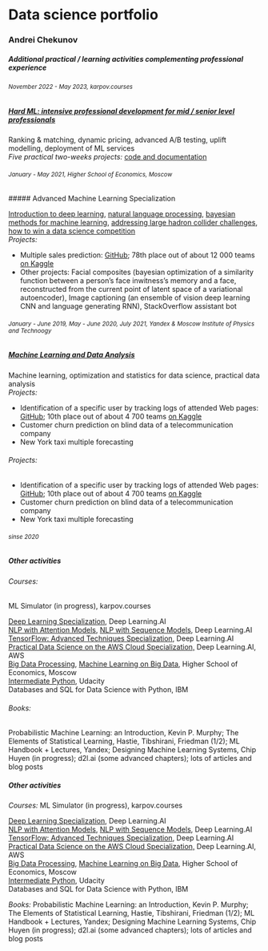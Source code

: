 # Data science portfolio
### Andrei Chekunov

<h5>Additional practical / learning activities complementing professional experience</h5>

<h6><sub>November 2022 - May 2023, karpov.courses</sub></h6>

##### [Hard ML: intensive professional development for mid / senior level professionals](https://lab.karpov.courses/certificate/87e1563c-832c-41dd-8a29-216fa82660cc/en/)<br>
Ranking & matching, dynamic pricing, advanced A/B testing, uplift modelling, deployment of ML services<br>
<i>Five practical two-weeks projects: </i>[code and documentation](./)

<h6><sub>January - May 2021, Higher School of Economics, Moscow</sub></h6>
##### Advanced Machine Learning Specialization</b>

[Introduction to deep learning](https://www.coursera.org/account/accomplishments/certificate/86HZSGMSV58F),
[natural language processing](https://www.coursera.org/account/accomplishments/certificate/ATCRU4SVY8XC), 
[bayesian methods for machine learning](https://www.coursera.org/account/accomplishments/certificate/GASYGRESHB7X), 
[addressing large hadron collider challenges](https://www.coursera.org/account/accomplishments/certificate/9GM595X2AU2U), 
[how to win a data science competition](https://www.coursera.org/account/accomplishments/certificate/9K7TCLFRHCTS)
<br>
<i>Projects:</i>
- Multiple sales prediction: [GitHub](https://github.com/olip78/Predict_Future_Sales/); 78th place out of about 12 000 teams  [on Kaggle](https://www.kaggle.com/c/competitive-data-science-predict-future-sales/overview)
- Other projects: Facial composites (bayesian optimization of a similarity function between a person’s face inwitness’s memory and a face, reconstructed from the current point of latent space of a variational autoencoder), Image captioning (an ensemble of vision deep learning CNN and language generating RNN), StackOverflow assistant bot

<h6><sub>January - June 2019, May - June 2020, July 2021, Yandex  & Moscow Institute of Physics and Technoogy</sub></h6>

##### [Machine Learning and Data Analysis](https://coursera.org/share/eb084366cd4cc9a157906a160cf6fc06)
Machine learning, optimization and statistics for data science, practical data analysis<br>
<i>Projects:</i>

- Identification of a specific user by tracking logs of attended Web pages: [GitHub](https://github.com/olip78/Catch-Me-If-You-Can.git); 10th place out of about 4 700 teams [on Kaggle](https://www.kaggle.com/c/catch-me-if-you-can-intruder-detection-through-webpage-session-tracking2/overview)
- Customer churn prediction on blind data of a telecommunication company
- New York taxi multiple forecasting


<h6><i>Projects:</i></h6>

- Identification of a specific user by tracking logs of attended Web pages: [GitHub](https://github.com/olip78/Catch-Me-If-You-Can.git); 10th place out of about 4 700 teams [on Kaggle](https://www.kaggle.com/c/catch-me-if-you-can-intruder-detection-through-webpage-session-tracking2/overview)
- Customer churn prediction on blind data of a telecommunication company
- New York taxi multiple forecasting

<h6><sub>sinse 2020</sub></h6>

##### Other activities
<h6><i>Courses:</i></h6>
ML Simulator (in progress), karpov.courses<br>

[Deep Learning Specialization](https://coursera.org/share/7202dee1718b83ba51cf5025d77db52a), Deep Learning.AI<br>
[NLP with Attention Models](https://coursera.org/share/8774cb15c597476489ff85dbffb5733f), [NLP with Sequence Models](https://coursera.org/share/c7fa4548b6d44097fe0519c4e44c78f0), Deep Learning.AI<br>
[TensorFlow: Advanced Techniques Specialization](https://coursera.org/share/a717322472a9b6eb8326412c7bd49eb4), Deep Learning.AI<br> 
[Practical Data Science on the AWS Cloud Specialization,](https://coursera.org/share/1a5642236ee215b97706042775eacb7e) Deep Learning.AI, AWS<br>
[Big Data Processing](https://coursera.org/share/cb969de28edcb92d36eaf86d2df70a30), [Machine Learning on Big Data](https://coursera.org/share/98c78924e2a0a6e34fb1f6aa79607bf9), Higher School of Economics, Moscow<br>
[Intermediate Python](https://confirm.udacity.com/CTA9GKXP), Udacity<br>
Databases and SQL for Data Science with Python, IBM

<h6><i>Books:</i></h6>
Probabilistic Machine Learning: an Introduction, Kevin P. Murphy; The Elements of Statistical Learning, Hastie, Tibshirani, Friedman (1/2); ML Handbook + Lectures, Yandex; Designing Machine Learning Systems, Chip Huyen (in progress); d2l.ai (some advanced chapters); lots of articles and blog posts


##### Other activities
<i>Courses:</i>
ML Simulator (in progress), karpov.courses<br>

[Deep Learning Specialization](https://coursera.org/share/7202dee1718b83ba51cf5025d77db52a), Deep Learning.AI<br>
[NLP with Attention Models](https://coursera.org/share/8774cb15c597476489ff85dbffb5733f), [NLP with Sequence Models](https://coursera.org/share/c7fa4548b6d44097fe0519c4e44c78f0), Deep Learning.AI<br>
[TensorFlow: Advanced Techniques Specialization](https://coursera.org/share/a717322472a9b6eb8326412c7bd49eb4), Deep Learning.AI<br> 
[Practical Data Science on the AWS Cloud Specialization,](https://coursera.org/share/1a5642236ee215b97706042775eacb7e) Deep Learning.AI, AWS<br>
[Big Data Processing](https://coursera.org/share/cb969de28edcb92d36eaf86d2df70a30), [Machine Learning on Big Data](https://coursera.org/share/98c78924e2a0a6e34fb1f6aa79607bf9), Higher School of Economics, Moscow<br>
[Intermediate Python](https://confirm.udacity.com/CTA9GKXP), Udacity<br>
Databases and SQL for Data Science with Python, IBM

<i>Books:</i>
Probabilistic Machine Learning: an Introduction, Kevin P. Murphy; The Elements of Statistical Learning, Hastie, Tibshirani, Friedman (1/2); ML Handbook + Lectures, Yandex; Designing Machine Learning Systems, Chip Huyen (in progress); d2l.ai (some advanced chapters); lots of articles and blog posts